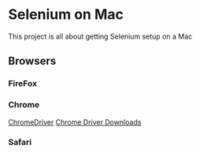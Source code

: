 # Selenium on Mac
This project is all about getting Selenium setup on a Mac

## Browsers

### FireFox

### Chrome
[ChromeDriver](https://sites.google.com/a/chromium.org/chromedriver/)
[Chrome Driver Downloads](http://chromedriver.storage.googleapis.com/index.html)

### Safari

